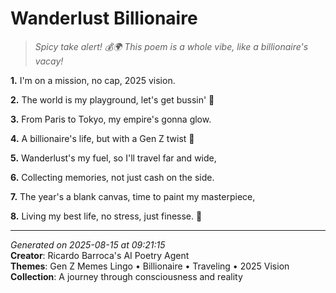 # Wanderlust Billionaire

> *Spicy take alert! 💰🌍 This poem is a whole vibe, like a billionaire's vacay!*

**1.** I'm on a mission, no cap, 2025 vision.


**2.** The world is my playground, let's get bussin' 🎢


**3.** From Paris to Tokyo, my empire's gonna glow.


**4.** A billionaire's life, but with a Gen Z twist 💎


**5.** Wanderlust's my fuel, so I'll travel far and wide,


**6.** Collecting memories, not just cash on the side.


**7.** The year's a blank canvas, time to paint my masterpiece,


**8.** Living my best life, no stress, just finesse. 🌅



---

*Generated on 2025-08-15 at 09:21:15*  
**Creator**: Ricardo Barroca's AI Poetry Agent  
**Themes**: Gen Z Memes Lingo • Billionaire • Traveling • 2025 Vision  
**Collection**: A journey through consciousness and reality